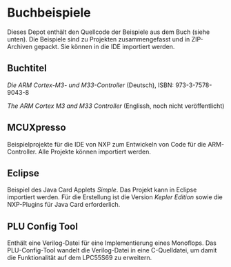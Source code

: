 # Buchbeispiele

Dieses Depot enthält den Quellcode der Beispiele aus dem Buch (siehe unten).
Die Beispiele sind zu Projekten zusammengefasst und in ZIP-Archiven gepackt. 
Sie können in die IDE importiert werden.

## Buchtitel

*Die ARM Cortex-M3- und M33-Controller* (Deutsch), ISBN: 973-3-7578-9043-8

*The ARM Cortex M3 and M33 Controller* (Englissh, noch nicht veröffentlicht)

## MCUXpresso

Beispielprojekte für die IDE von NXP zum Entwickeln von Code für die ARM-Controller.
Alle Projekte können importiert werden. 

## Eclipse

Beispiel des Java Card Applets *Simple*.
Das Projekt kann in Eclipse importiert werden.
Für die Erstellung ist die Version *Kepler Edition* sowie die NXP-Plugins für Java Card erforderlich.

## PLU Config Tool

Enthält eine Verilog-Datei für eine Implementierung eines Monoflops.
Das PLU-Config-Tool wandelt die Verilog-Datei in eine C-Quelldatei, um damit die Funktionalität auf dem LPC55S69 zu erweitern.
